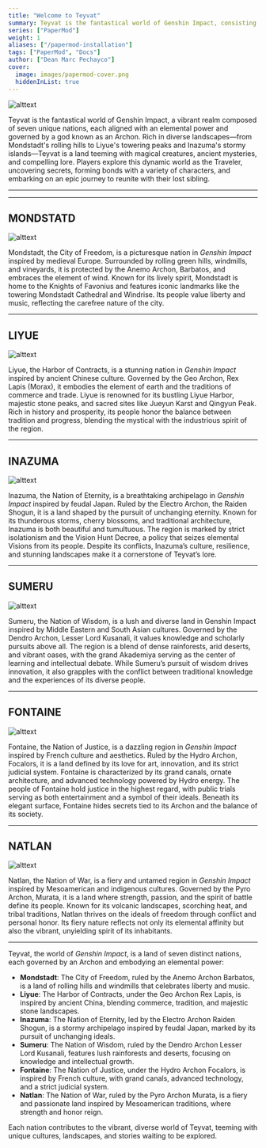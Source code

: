 ```yaml
---
title: "Welcome to Teyvat"
summary: Teyvat is the fantastical world of Genshin Impact, consisting of seven elemental nations, each ruled by an Archon and rich in unique cultures, landscapes, and mysteries.
series: ["PaperMod"]
weight: 1
aliases: ["/papermod-installation"]
tags: ["PaperMod", "Docs"]
author: ["Dean Marc Pechayco"]
cover:
  image: images/papermod-cover.png
  hiddenInList: true
---
```

![alttext](/Bannergenshin.jpg)

   Teyvat is the fantastical world of Genshin Impact, a vibrant realm composed of seven unique nations, each aligned with an elemental power and governed by a god known as an Archon. Rich in diverse landscapes—from Mondstadt's rolling hills to Liyue's towering peaks and Inazuma's stormy islands—Teyvat is a land teeming with magical creatures, ancient mysteries, and compelling lore. Players explore this dynamic world as the Traveler, uncovering secrets, forming bonds with a variety of characters, and embarking on an epic journey to reunite with their lost sibling.

---

---
## MONDSTATD 
![alttext](/MONDSTATD.jpg)

Mondstadt, the City of Freedom, is a picturesque nation in *Genshin Impact* inspired by medieval Europe. Surrounded by rolling green hills, windmills, and vineyards, it is protected by the Anemo Archon, Barbatos, and embraces the element of wind. Known for its lively spirit, Mondstadt is home to the Knights of Favonius and features iconic landmarks like the towering Mondstadt Cathedral and Windrise. Its people value liberty and music, reflecting the carefree nature of the city.

---

## LIYUE
![alttext](/Liyue.jpg)

Liyue, the Harbor of Contracts, is a stunning nation in *Genshin Impact* inspired by ancient Chinese culture. Governed by the Geo Archon, Rex Lapis (Morax), it embodies the element of earth and the traditions of commerce and trade. Liyue is renowned for its bustling Liyue Harbor, majestic stone peaks, and sacred sites like Jueyun Karst and Qingyun Peak. Rich in history and prosperity, its people honor the balance between tradition and progress, blending the mystical with the industrious spirit of the region.

---

## INAZUMA
![alttext](/inazuma.jpg)

Inazuma, the Nation of Eternity, is a breathtaking archipelago in *Genshin Impact* inspired by feudal Japan. Ruled by the Electro Archon, the Raiden Shogun, it is a land shaped by the pursuit of unchanging eternity. Known for its thunderous storms, cherry blossoms, and traditional architecture, Inazuma is both beautiful and tumultuous. The region is marked by strict isolationism and the Vision Hunt Decree, a policy that seizes elemental Visions from its people. Despite its conflicts, Inazuma’s culture, resilience, and stunning landscapes make it a cornerstone of Teyvat’s lore.

---

## SUMERU
![alttext](/sumeru.jpg)

Sumeru, the Nation of Wisdom, is a lush and diverse land in Genshin Impact inspired by Middle Eastern and South Asian cultures. Governed by the Dendro Archon, Lesser Lord Kusanali, it values knowledge and scholarly pursuits above all. The region is a blend of dense rainforests, arid deserts, and vibrant oases, with the grand Akademiya serving as the center of learning and intellectual debate. While Sumeru’s pursuit of wisdom drives innovation, it also grapples with the conflict between traditional knowledge and the experiences of its diverse people.

---

## FONTAINE
![alttext](/fontaine.jpg)

Fontaine, the Nation of Justice, is a dazzling region in *Genshin Impact* inspired by French culture and aesthetics. Ruled by the Hydro Archon, Focalors, it is a land defined by its love for art, innovation, and its strict judicial system. Fontaine is characterized by its grand canals, ornate architecture, and advanced technology powered by Hydro energy. The people of Fontaine hold justice in the highest regard, with public trials serving as both entertainment and a symbol of their ideals. Beneath its elegant surface, Fontaine hides secrets tied to its Archon and the balance of its society.

---

## NATLAN
![alttext](/natlan.jpg)

Natlan, the Nation of War, is a fiery and untamed region in *Genshin Impact* inspired by Mesoamerican and indigenous cultures. Governed by the Pyro Archon, Murata, it is a land where strength, passion, and the spirit of battle define its people. Known for its volcanic landscapes, scorching heat, and tribal traditions, Natlan thrives on the ideals of freedom through conflict and personal honor. Its fiery nature reflects not only its elemental affinity but also the vibrant, unyielding spirit of its inhabitants.

---

Teyvat, the world of *Genshin Impact*, is a land of seven distinct nations, each governed by an Archon and embodying an elemental power:

- **Mondstadt**: The City of Freedom, ruled by the Anemo Archon Barbatos, is a land of rolling hills and windmills that celebrates liberty and music.  
- **Liyue**: The Harbor of Contracts, under the Geo Archon Rex Lapis, is inspired by ancient China, blending commerce, tradition, and majestic stone landscapes.  
- **Inazuma**: The Nation of Eternity, led by the Electro Archon Raiden Shogun, is a stormy archipelago inspired by feudal Japan, marked by its pursuit of unchanging ideals.  
- **Sumeru**: The Nation of Wisdom, ruled by the Dendro Archon Lesser Lord Kusanali, features lush rainforests and deserts, focusing on knowledge and intellectual growth.  
- **Fontaine**: The Nation of Justice, under the Hydro Archon Focalors, is inspired by French culture, with grand canals, advanced technology, and a strict judicial system.  
- **Natlan**: The Nation of War, ruled by the Pyro Archon Murata, is a fiery and passionate land inspired by Mesoamerican traditions, where strength and honor reign.  

Each nation contributes to the vibrant, diverse world of Teyvat, teeming with unique cultures, landscapes, and stories waiting to be explored.